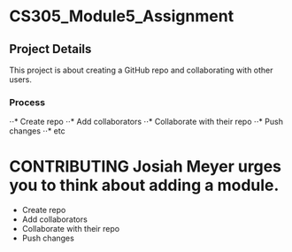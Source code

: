 # CS305_Module5_Assignment

## Project Details

This project is about creating a GitHub repo and collaborating with other users.

### Process
⋅⋅* Create repo
⋅⋅* Add collaborators
⋅⋅* Collaborate with their repo
⋅⋅* Push changes
⋅⋅* etc


 CONTRIBUTING 
 Josiah Meyer urges you to think about adding a module.
=======
* Create repo
* Add collaborators
* Collaborate with their repo
* Push changes

